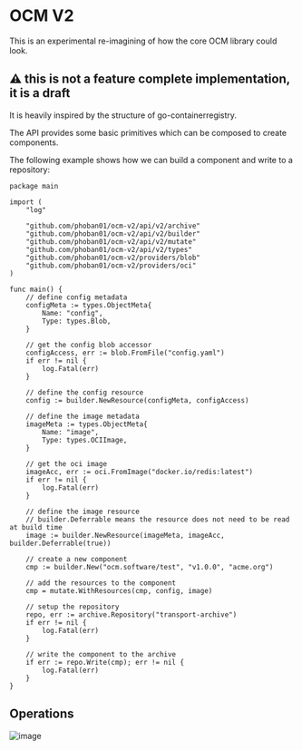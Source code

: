 # OCM V2

This is an experimental re-imagining of how the core OCM library could look.

## **⚠️ this is not a feature complete implementation, it is a draft**

It is heavily inspired by the structure of go-containerregistry. 

The API provides some basic primitives which can be composed to create components.

The following example shows how we can build a component and write to a repository:

```golang
package main

import (
	"log"

	"github.com/phoban01/ocm-v2/api/v2/archive"
	"github.com/phoban01/ocm-v2/api/v2/builder"
	"github.com/phoban01/ocm-v2/api/v2/mutate"
	"github.com/phoban01/ocm-v2/api/v2/types"
	"github.com/phoban01/ocm-v2/providers/blob"
	"github.com/phoban01/ocm-v2/providers/oci"
)

func main() {
	// define config metadata
	configMeta := types.ObjectMeta{
		Name: "config",
		Type: types.Blob,
	}

	// get the config blob accessor
	configAccess, err := blob.FromFile("config.yaml")
	if err != nil {
		log.Fatal(err)
	}

	// define the config resource
	config := builder.NewResource(configMeta, configAccess)

	// define the image metadata
	imageMeta := types.ObjectMeta{
		Name: "image",
		Type: types.OCIImage,
	}

	// get the oci image
	imageAcc, err := oci.FromImage("docker.io/redis:latest")
	if err != nil {
		log.Fatal(err)
	}

	// define the image resource
	// builder.Deferrable means the resource does not need to be read at build time
	image := builder.NewResource(imageMeta, imageAcc, builder.Deferrable(true))

	// create a new component
	cmp := builder.New("ocm.software/test", "v1.0.0", "acme.org")

	// add the resources to the component
	cmp = mutate.WithResources(cmp, config, image)

	// setup the repository
	repo, err := archive.Repository("transport-archive")
	if err != nil {
		log.Fatal(err)
	}

	// write the component to the archive
	if err := repo.Write(cmp); err != nil {
		log.Fatal(err)
	}
}
```
## Operations

![image](https://github.com/phoban01/ocm-v2/assets/4415593/9e15a2c8-a7e5-4742-89fb-8ee10fb8d091)
